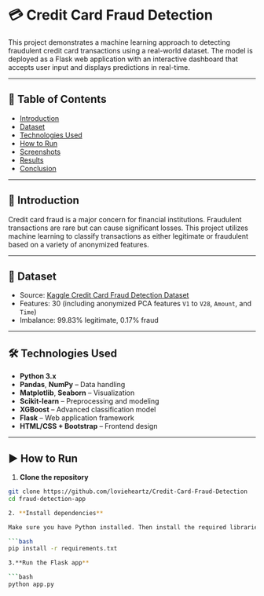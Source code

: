 # 💳 Credit Card Fraud Detection

This project demonstrates a machine learning approach to detecting fraudulent credit card transactions using a real-world dataset. The model is deployed as a Flask web application with an interactive dashboard that accepts user input and displays predictions in real-time.

---

## 📝 Table of Contents

- [Introduction](#introduction)
- [Dataset](#dataset)
- [Technologies Used](#technologies-used)
- [How to Run](#how-to-run)
- [Screenshots](#screenshots)
- [Results](#results)
- [Conclusion](#conclusion)

---

## 📌 Introduction

Credit card fraud is a major concern for financial institutions. Fraudulent transactions are rare but can cause significant losses. This project utilizes machine learning to classify transactions as either legitimate or fraudulent based on a variety of anonymized features.

---

## 📂 Dataset

- Source: [Kaggle Credit Card Fraud Detection Dataset](https://www.kaggle.com/datasets/mlg-ulb/creditcardfraud)
- Features: 30 (including anonymized PCA features `V1` to `V28`, `Amount`, and `Time`)
- Imbalance: 99.83% legitimate, 0.17% fraud

---

## 🛠 Technologies Used

- **Python 3.x**
- **Pandas**, **NumPy** – Data handling
- **Matplotlib**, **Seaborn** – Visualization
- **Scikit-learn** – Preprocessing and modeling
- **XGBoost** – Advanced classification model
- **Flask** – Web application framework
- **HTML/CSS + Bootstrap** – Frontend design

---

## ▶️ How to Run

1. **Clone the repository**

```bash
git clone https://github.com/lovieheartz/Credit-Card-Fraud-Detection
cd fraud-detection-app

2. **Install dependencies**

Make sure you have Python installed. Then install the required libraries:

```bash
pip install -r requirements.txt

3.**Run the Flask app**

```bash
python app.py

